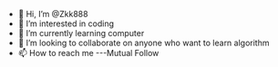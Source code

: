 - 👋 Hi, I’m @Zkk888
- 👀 I’m interested in coding
- 🌱 I’m currently learning computer
- 💞️ I’m looking to collaborate on anyone who want to learn algorithm
- 📫 How to reach me ---Mutual Follow

<!---
Zkk888/Zkk888 is a ✨ special ✨ repository because its `README.md` (this file) appears on your GitHub profile.
You can click the Preview link to take a look at your changes.
--->
